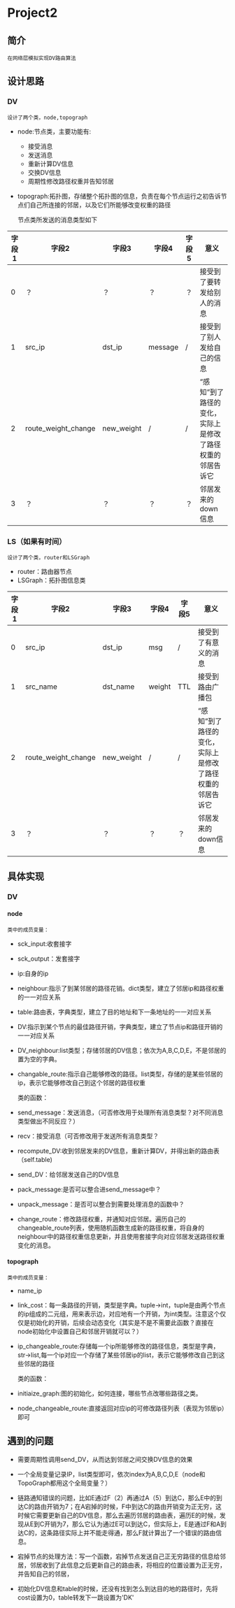 # Project2
## 简介
    在网络层模拟实现DV路由算法
## 设计思路
### DV
    设计了两个类，node,topograph
- node:节点类，主要功能有:
    + 接受消息
    + 发送消息
    + 重新计算DV信息
    + 交换DV信息
    + 周期性修改路径权重并告知邻居
- topograph:拓扑图，存储整个拓扑图的信息，负责在每个节点运行之初告诉节点们自己所连接的邻居，以及它们所能够改变权重的路径
    
    节点类所发送的消息类型如下

|字段1|字段2|字段3|字段4|字段5|意义|
|-----|----|-----|-----|----|----|
|0|？|？|？|？|接受到了要转发给别人的消息|
|1|src_ip|dst_ip|message|/|接受到了别人发给自己的信息|
|2|route_weight_change|new_weight|/|/|“感知”到了路径的变化，实际上是修改了路径权重的邻居告诉它|
|3|？|？|？|？|邻居发来的down信息|


### LS（如果有时间）
    设计了两个类，router和LSGraph
- router：路由器节点
- LSGraph：拓扑图信息类

|字段1|字段2|字段3|字段4|字段5|意义|
|-----|----|-----|-----|----|----|
|0|src_ip|dst_ip|msg|/|接受到了有意义的消息|
|1|src_name|dst_name|weight|TTL|接受到路由广播包|
|2|route_weight_change|new_weight|/|/|“感知”到了路径的变化，实际上是修改了路径权重的邻居告诉它|
|3|？|？|？|？|邻居发来的down信息|

## 具体实现
### DV
#### node
    类中的成员变量：
- sck_input:收套接字
- sck_output：发套接字
- ip:自身的ip
- neighbour:指示了到某邻居的路径花销。dict类型，建立了邻居ip和路径权重的一一对应关系
- table:路由表，字典类型，建立了目的地址和下一条地址的一一对应关系
- DV:指示到某个节点的最佳路径开销，字典类型，建立了节点ip和路径开销的一一对应关系
- DV_neighbour:list类型；存储邻居的DV信息；依次为A,B,C,D,E，不是邻居的置为空的字典。
- changable_route:指示自己能够修改的路径。list类型，存储的是某些邻居的ip，表示它能够修改自己到这个邻居的路径权重

    类的函数：
- send_message：发送消息，（可否修改用于处理所有消息类型？对不同消息类型做出不同反应？）
- recv：接受消息（可否修改用于发送所有消息类型？
- recompute_DV:收到邻居发来的DV信息，重新计算DV，并得出新的路由表（self.table)
- send_DV：给邻居发送自己的DV信息
- pack_message:是否可以整合进send_message中？
- unpack_message：是否可以整合到需要处理消息的函数中？
- change_route：修改路径权重，并通知对应邻居。遍历自己的changeable_route列表，使用随机函数生成新的路径权重，将自身的neighbour中的路径权重信息更新，并且使用套接字向对应邻居发送路径权重变化的消息。

#### topograph
    类中的成员变量：
- name_ip
- link_cost：每一条路径的开销，类型是字典。tuple->int，tuple是由两个节点的ip组成的二元组，用来表示边，对应地有一个开销，为int类型。注意这个仅仅是初始化的开销，后续会动态变化（其实是不是不需要此函数？直接在node初始化中设置自己和邻居开销就可以？）
- ip_changeable_route:存储每一个ip所能够修改的路径信息，类型是字典，str->list,每一个ip对应一个存储了某些邻居ip的list，表示它能够修改自己到这些邻居的路径

    类的函数：
- initiaize_graph:图的初始化，如何连接，哪些节点改哪些路径之类。
- node_changeable_route:直接返回对应ip的可修改路径列表（表现为邻居ip）即可

## 遇到的问题
- 需要周期性调用send_DV，从而达到邻居之间交换DV信息的效果
- 一个全局变量记录IP，list类型即可，依次index为A,B,C,D,E（node和TopoGraph都用这个全局变量？）
- 链路通知错误的问题，比如E通过F（2）再通过A（5）到达C，那么E中的到达C的路由开销为7；在A宕掉的时候，F中到达C的路由开销变为正无穷，这时候它需要更新自己的DV信息，那么去遍历邻居的路由表，遍历E的时候，发现从E到C开销为7，那么它认为通过E可以到达C，但实际上，E是通过F和A到达C的，这条路径实际上并不能走得通，那么F就计算出了一个错误的路由信息。

- 宕掉节点的处理方法：写一个函数，宕掉节点发送自己正无穷路径的信息给邻居，邻居收到了此信息之后更新自己的路由表，将相应的位置设置为正无穷，并告知自己的邻居，

- 初始化DV信息和table的时候，还没有找到怎么到达目的地的路径时，先将cost设置为0，table转发下一跳设置为'DK'
